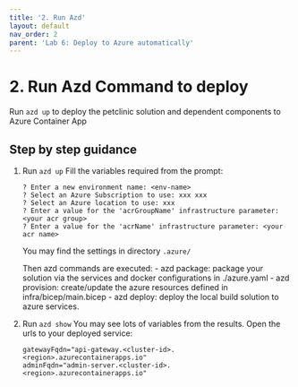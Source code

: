 ```yaml
---
title: '2. Run Azd'
layout: default
nav_order: 2
parent: 'Lab 6: Deploy to Azure automatically'
---
```


# 2. Run Azd Command to deploy

Run `azd up` to deploy the petclinic solution and dependent components to Azure Container App

## Step by step guidance

1. Run `azd up`
    Fill the variables required from the prompt:

    ```text
    ? Enter a new environment name: <env-name>
    ? Select an Azure Subscription to use: xxx xxx
    ? Select an Azure location to use: xxx
    ? Enter a value for the 'acrGroupName' infrastructure parameter: <your acr group>
    ? Enter a value for the 'acrName' infrastructure parameter: <your acr name>
    ```

    You may find the settings in directory `.azure/`

    Then azd commands are executed:
        - azd package: package your solution via the services and docker configurations in ./azure.yaml
        - azd provision: create/update the azure resources defined in infra/bicep/main.bicep
        - azd deploy: deploy the local build solution to azure services.

1. Run  `azd show`
    You may see lots of variables from the results.
    Open the urls to your deployed service:

    ```text
    gatewayFqdn="api-gateway.<cluster-id>.<region>.azurecontainerapps.io"
    adminFqdn="admin-server.<cluster-id>.<region>.azurecontainerapps.io"
    ```

